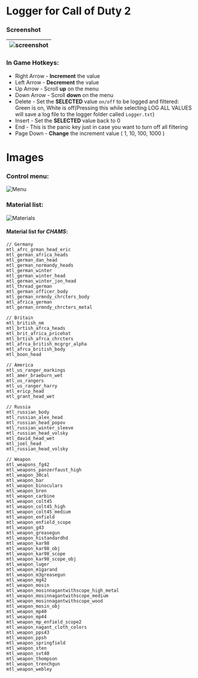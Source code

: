 # Logger for Call of Duty 2
### Screenshot
| ![screenshot](https://cloud.githubusercontent.com/assets/14237838/19821257/12b4f2dc-9d66-11e6-819f-dc96c08f82fe.jpg) |
| :--- |
### In Game Hotkeys:
- Right Arrow - **Increment** the value
- Left Arrow - **Decrement** the value
- Up Arrow - Scroll **up** on the menu
- Down Arrow - Scroll **down** on the menu
- Delete - Set the **SELECTED** value `on/off` to be logged and filtered: Green is on, White is off(Pressing this while selecting LOG ALL VALUES will save a log file to the logger folder called `Logger.txt`) 
- Insert - Set the **SELECTED** value back to 0
- End - This is the panic key just in case you want to turn off all filtering
- Page Down - **Change** the increment value ( 1, 10, 100, 1000 )

# Images
### Control menu:
![Menu](https://cloud.githubusercontent.com/assets/14237838/19823754/1746dc5e-9d73-11e6-9ad8-4d037315f584.png)
### Material list:
![Materials](https://cloud.githubusercontent.com/assets/14237838/19823755/195b3b8e-9d73-11e6-8570-e0300564711e.png)
#### Material list for *CHAMS*:
```
// Germany
mtl_afrc_grman_head_eric
mtl_german_africa_heads
mtl_german_dan_head
mtl_german_normandy_heads
mtl_german_winter
mtl_german_winter_head
mtl_german_winter_jon_head
mtl_thread_german
mtl_german_officer_body
mtl_german_nrmndy_chrcters_body
mtl_africa_german
mtl_german_nrmndy_chrcters_metal

// Britain
mtl_british_nm
mtl_brtish_afrca_heads
mtl_brit_africa_pricehat
mtl_brtish_afrca_chrcters
mtl_afrca_british_mcgrgr_alpha
mtl_afrca_british_body
mtl_boon_head

// America
mtl_us_ranger_markings
mtl_amer_braeburn_wet
mtl_us_rangers
mtl_us_ranger_harry
mtl_ericp_head
mtl_grant_head_wet

// Russia
mtl_russian_body
mtl_russian_alex_head
mtl_russian_head_popov
mtl_russian_winter_sleeve
mtl_russian_head_volsky
mtl_david_head_wet
mtl_joel_head
mtl_russian_head_volsky

// Weapon
mtl_weapons_fg42
mtl_weapons_panzerfaust_high
mtl_weapon_30cal
mtl_weapon_bar
mtl_weapon_binoculars
mtl_weapon_bren
mtl_weapon_carbine
mtl_weapon_colt45
mtl_weapon_colt45_high
mtl_weapon_colt45_medium
mtl_weapon_enfield
mtl_weapon_enfield_scope
mtl_weapon_g43
mtl_weapon_greasegun
mtl_weapon_histandardhd
mtl_weapon_kar98
mtl_weapon_kar98_obj
mtl_weapon_kar98_scope
mtl_weapon_kar98_scope_obj
mtl_weapon_luger
mtl_weapon_m1garand
mtl_weapon_m3greasegun
mtl_weapon_mg42
mtl_weapon_mosin
mtl_weapon_mosinnagantwithscope_high_metal
mtl_weapon_mosinnagantwithscope_medium
mtl_weapon_mosinnagantwithscope_wood
mtl_weapon_mosin_obj
mtl_weapon_mp40
mtl_weapon_mp44
mtl_weapon_mp_enfield_scope2
mtl_weapon_nagant_cloth_colors
mtl_weapon_pps43
mtl_weapon_ppsh
mtl_weapon_springfield
mtl_weapon_sten
mtl_weapon_svt40
mtl_weapon_thompson
mtl_weapon_trenchgun
mtl_weapon_webley
```